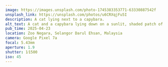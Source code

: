 ```yaml
---
image: https://images.unsplash.com/photo-1745383353771-63330887542f
unsplash_link: https://unsplash.com/photos/u6CRXqjFu5I
description: A cat lying next to a capybara.
alt_text: A cat and a capybara lying down on a sunlit, shaded patch of concrete. The cat is stretched out in the foreground, while the capybara is resting near a stone wall in the background. Both animals appear relaxed and undisturbed by each other.
pub_time: 2025-04-23
location: Zoo Negara, Selangor Darul Ehsan, Malaysia
camera: Google Pixel 7a
focal: 5.43mm
aperture: 1.9
shutter: 1⁄1500
iso: 45
---
```

